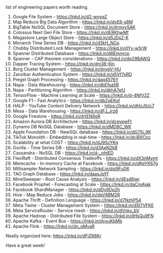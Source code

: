 list of engineering papers worth reading.

1. Google File System - https://lnkd.in/d2-wnyqZ
2. Map Reduce Big Data Algorithm - https://lnkd.in/dvE8-s8M
3. BigTable NoSQL Document Store - https://lnkd.in/drmvvSAK
4. Colossus Next Gen File Store - https://lnkd.in/dERKhwMf
5. Megastore Large Object Store - https://lnkd.in/d5JDs2-K
6. Monarch Time Series DB - https://lnkd.in/d3kH_NCp
7. Chubby Distributed Lock Management - https://lnkd.in/dYy-w5rW
8. Spanner Distributed Database - https://lnkd.in/d6Emnycp
9. Spanner - CAP theorem considerations - https://lnkd.in/dq29BAWQ
10. Dapper Tracing System - https://lnkd.in/dm36-6jn
11. Borg Cluster Management - https://lnkd.in/dnveV-HU
12. Zanzibar Authentication System - https://lnkd.in/d5Vf7sRD
13. Pregel Graph Processing - https://lnkd.in/daq4576Y
14. Napa - Data Warehousing - https://lnkd.in/dbEfsa5B
15. Napa - Partitioning Algorithm - https://lnkd.in/dkhA7efJ
16. TensorFlow - Machine Learning at Scale - https://lnkd.in/d-4NfV2Z
17. Google F1 - Fast Analytics - https://lnkd.in/dbZqEKuf
18. HALP - YouTube Content Delivery Network - https://lnkd.in/dHzJtUc7
19. Mesa - Data Warehousing - https://lnkd.in/dFJ_Jrz6
20. Google Firestore - https://lnkd.in/drtEN9qR
21. Amazon Aurora DB Architecture - https://lnkd.in/dcevpwFt
22. Dynamo DB NoSQL Database - https://lnkd.in/dMD8C_WK
23. Apple Foundation DB - NewSQL database - https://lnkd.in/dG75i_9K
24. TikTok Monolith - Embedding in real-time - https://lnkd.in/dcjBXCnc
25. Scalability at what COST - https://lnkd.in/dJ9ScYKq
26. Gorilla - Time Series DB - https://lnkd.in/d3AeN2kB
27. Cassandra - NoSQL DB - https://lnkd.in/d-_nhtED
28. FlexiRaft - Distributed Consensus Tradeoffs - https://lnkd.in/dX3nMvmt
29. Memcache - In-memory Cache at Facebook - https://lnkd.in/dKeYK67g
30. Millisampler Network Sampling - https://lnkd.in/dsj9FuD6
31. TAO Graph Database - https://lnkd.in/daasJpYf
32. MineSweeper - Root Cause Analysis - https://lnkd.in/dEsd6iwj
33. Facebook Prophet - Forecasting at Scale - https://lnkd.in/daCmAjak
34. Facebook ShardManager - https://lnkd.in/dDy9Dp2h
35. Hive - Map Reduce Jobs - https://lnkd.in/dpV8BM2R
36. Apache Thrift - Definition Language - https://lnkd.in/d7NzhP54
37. Meta Twine - Cluster Management System - https://lnkd.in/d5t7VFKE
38. Meta ServiceRouter - Service mesh - https://lnkd.in/dVnkv_bV
39. Apache Hadoop - Distributed File System - https://lnkd.in/dHsQu9FN
40. Apache Kafka - Event Bus - https://lnkd.in/dyxuKbMb
41. Apache Flink - https://lnkd.in/dn_gMvaR

Neatly organized here: https://lnkd.in/dFjZ68Kr

Have a great week!
